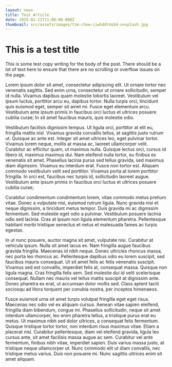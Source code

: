 ```yaml
---
layout: news
title: Test Article
date: 2025-02-21T11:08:00.000Z
thumbnail: src/assets/images/tim-chow-iiwhddt4sb4-unsplash.jpg
---
```

# This is a test title
This is some test copy writing for the body of the post. There should be a lot of text here to ensure that there are no scrolling or overflow issues on the page. 



Lorem ipsum dolor sit amet, consectetur adipiscing elit. Ut ornare tortor nec venenatis sagittis. Sed enim urna, consectetur ut ornare sollicitudin, semper id nulla. Vivamus dapibus quam molestie lobortis laoreet. Vestibulum vel ipsum luctus, porttitor arcu eu, dapibus tortor. Nulla turpis orci, tincidunt quis euismod eget, semper sit amet mi. Fusce eget elementum arcu. Vestibulum ante ipsum primis in faucibus orci luctus et ultrices posuere cubilia curae; In sit amet faucibus mauris, quis molestie odio.

Vestibulum facilisis dignissim tempus. Ut ligula orci, porttitor at elit eu, fringilla mattis nisl. Vivamus gravida convallis tellus, at sagittis justo rutrum ut. Quisque ac ante est. Integer sit amet ultrices leo, eget pulvinar tortor. Vivamus lorem neque, mollis at massa ac, laoreet ullamcorper velit. Curabitur ac efficitur quam, ut maximus nulla. Quisque lectus orci, cursus id libero id, maximus maximus dui. Nam eleifend nulla tortor, eu finibus ex venenatis sit amet. Phasellus lacinia purus sed tellus gravida, sed maximus diam dignissim. Vivamus eu interdum erat. Fusce non tortor est. Aliquam commodo vestibulum velit sed porttitor. Vivamus porta at lorem porttitor fringilla. In orci est, faucibus nec turpis id, sollicitudin laoreet augue. Vestibulum ante ipsum primis in faucibus orci luctus et ultrices posuere cubilia curae;

Curabitur condimentum condimentum lorem, vitae commodo metus pretium vitae. Donec a vulputate nisi, euismod rutrum ligula. Nunc gravida nisi et neque dignissim, a tincidunt metus tempor. Duis gravida mi ac dignissim fermentum. Sed molestie eget odio a pulvinar. Vestibulum posuere lacinia odio sed lacinia. Cras at ipsum non ligula elementum pharetra. Pellentesque habitant morbi tristique senectus et netus et malesuada fames ac turpis egestas.

In ut nunc posuere, auctor magna sit amet, vulputate nisi. Curabitur at vehicula ipsum. Nulla sit amet lacus ex. Nam fringilla augue faucibus gravida fringilla. Maecenas id nibh neque. Donec ultricies rhoncus massa, nec porta leo rhoncus ac. Pellentesque dapibus odio eu lorem suscipit, sed faucibus mauris consequat. Ut sit amet felis ac felis venenatis suscipit. Vivamus sed est convallis, imperdiet felis at, consequat massa. Quisque non ligula magna. Cras fringilla felis sem. Sed molestie dui id velit scelerisque consequat. Nullam nec mauris vel tellus mattis suscipit at dignissim ante. Donec pharetra ex erat, ut accumsan dolor mollis sed. Class aptent taciti sociosqu ad litora torquent per conubia nostra, per inceptos himenaeos.

Fusce euismod urna sit amet turpis volutpat fringilla eget eget risus. Maecenas nec odio vel ex aliquam cursus. Aenean vitae sapien eleifend, fringilla diam bibendum, congue mi. Phasellus sollicitudin, neque sit amet interdum ullamcorper, leo enim pharetra tellus, a tristique purus erat eu metus. Ut maximus nibh sed dolor ultrices, a consequat felis fermentum. Quisque tristique tortor tortor, non interdum risus maximus vitae. Etiam a placerat nisl. Curabitur pellentesque, diam vel eleifend gravida, ligula leo cursus ante, sit amet facilisis massa augue ac sem. Curabitur vel ante fermentum, finibus nibh vitae, imperdiet sapien. Duis varius massa justo, at tristique neque ullamcorper ut. Nunc commodo elit ut diam convallis, nec tristique metus varius. Duis non posuere mi. Nunc sagittis ultrices enim sit amet aliquam. 
